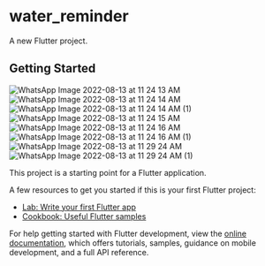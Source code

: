 # water_reminder

A new Flutter project.

## Getting Started
![WhatsApp Image 2022-08-13 at 11 24 13 AM](https://user-images.githubusercontent.com/98159141/184471820-eb25c14a-8c78-4545-8345-52ef94a38cf8.jpeg)
![WhatsApp Image 2022-08-13 at 11 24 14 AM](https://user-images.githubusercontent.com/98159141/184471826-589f3f26-f766-4616-b568-1a6970eaf985.jpeg)
![WhatsApp Image 2022-08-13 at 11 24 14 AM (1)](https://user-images.githubusercontent.com/98159141/184471832-c2b894d5-ad09-4e71-90c6-548a108fb3ba.jpeg)
![WhatsApp Image 2022-08-13 at 11 24 15 AM](https://user-images.githubusercontent.com/98159141/184471849-145f2f5a-f912-43c2-a421-d7b62473fb91.jpeg)
![WhatsApp Image 2022-08-13 at 11 24 16 AM](https://user-images.githubusercontent.com/98159141/184471858-09f56950-4b41-414f-8b76-9b6417a3eebe.jpeg)
![WhatsApp Image 2022-08-13 at 11 24 16 AM (1)](https://user-images.githubusercontent.com/98159141/184471862-5c8fed04-f3de-4246-9008-f9452b935da2.jpeg)
![WhatsApp Image 2022-08-13 at 11 29 24 AM](https://user-images.githubusercontent.com/98159141/184471866-26159bae-511f-4b51-a611-8a0ffb7c9723.jpeg)
![WhatsApp Image 2022-08-13 at 11 29 24 AM (1)](https://user-images.githubusercontent.com/98159141/184471871-d7ddba73-bcad-4eb4-92ad-008c178769fc.jpeg)

This project is a starting point for a Flutter application.

A few resources to get you started if this is your first Flutter project:

- [Lab: Write your first Flutter app](https://docs.flutter.dev/get-started/codelab)
- [Cookbook: Useful Flutter samples](https://docs.flutter.dev/cookbook)

For help getting started with Flutter development, view the
[online documentation](https://docs.flutter.dev/), which offers tutorials,
samples, guidance on mobile development, and a full API reference.
